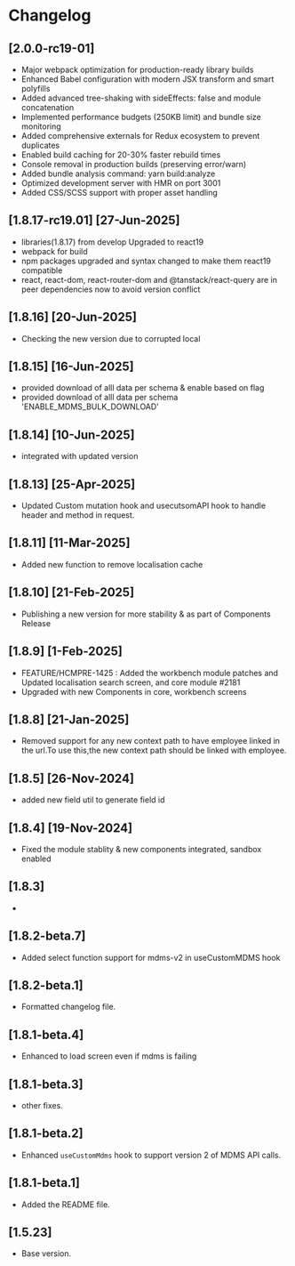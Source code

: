 # Changelog

## [2.0.0-rc19-01]
- Major webpack optimization for production-ready library builds
- Enhanced Babel configuration with modern JSX transform and smart polyfills
- Added advanced tree-shaking with sideEffects: false and module concatenation
- Implemented performance budgets (250KB limit) and bundle size monitoring
- Added comprehensive externals for Redux ecosystem to prevent duplicates
- Enabled build caching for 20-30% faster rebuild times
- Console removal in production builds (preserving error/warn)
- Added bundle analysis command: yarn build:analyze
- Optimized development server with HMR on port 3001
- Added CSS/SCSS support with proper asset handling

## [1.8.17-rc19.01] [27-Jun-2025]
- libraries(1.8.17) from develop Upgraded to react19
- webpack for build
- npm packages upgraded and syntax changed to make them react19 compatible
- react, react-dom, react-router-dom and @tanstack/react-query are in peer dependencies now to avoid version conflict

## [1.8.16]  [20-Jun-2025]
- Checking the new version due to corrupted local


## [1.8.15]  [16-Jun-2025]
- provided download of alll data per schema & enable based on flag
- provided download of alll data per schema 'ENABLE_MDMS_BULK_DOWNLOAD'

## [1.8.14]  [10-Jun-2025]
- integrated with updated version

## [1.8.13]  [25-Apr-2025]
- Updated Custom mutation hook and usecutsomAPI hook to handle header and method in request.

## [1.8.11]  [11-Mar-2025]
- Added new function to remove localisation cache

## [1.8.10]  [21-Feb-2025]
- Publishing a new version for more stability & as part of Components Release

## [1.8.9]  [1-Feb-2025]
- FEATURE/HCMPRE-1425 : Added the workbench module patches and Updated localisation search screen, and core module #2181
- Upgraded with new Components in core, workbench screens

## [1.8.8]  [21-Jan-2025]
- Removed support for any new context path to have employee linked in the url.To use this,the new context path should be linked with employee. 

## [1.8.5]  [26-Nov-2024]
- added new field util to generate field id

## [1.8.4] [19-Nov-2024]
- Fixed the module stablity & new components integrated, sandbox enabled 

## [1.8.3]
- 

## [1.8.2-beta.7]
- Added select function support for mdms-v2 in useCustomMDMS hook

## [1.8.2-beta.1]
- Formatted changelog file.

## [1.8.1-beta.4]
- Enhanced to load screen even if mdms is failing

## [1.8.1-beta.3]
- other fixes.

## [1.8.1-beta.2]
- Enhanced `useCustomMdms` hook to support version 2 of MDMS API calls.

## [1.8.1-beta.1]
- Added the README file.

## [1.5.23]
- Base version.

